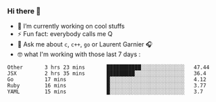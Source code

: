 ### Hi there 👋

<!--
**burgesQ/burgesQ** is a ✨ _special_ ✨ repository because its `README.md` (this file) appears on your GitHub profile.

Here are some ideas to get you started:

- 🌱 I’m currently learning ...
- 👯 I’m looking to collaborate on ...
- 🤔 I’m looking for help with ...
- 📫 How to reach me: ...
- 😄 Pronouns: ...
-->

- 🔭 I’m currently working on cool stuffs
- ⚡ Fun fact: everybody calls me Q 
- 💬 Ask me about `c`, `c++`, `go` or Laurent Garnier 🎧
- 🤓 what I'm working with those last 7 days :
<!--START_SECTION:waka-->
```text
Other       3 hrs 23 mins       ███████████░░░░░░░░░░░░░░   47.44 
JSX         2 hrs 35 mins       █████████░░░░░░░░░░░░░░░░   36.4 
Go          17 mins             █░░░░░░░░░░░░░░░░░░░░░░░░   4.12 
Ruby        16 mins             █░░░░░░░░░░░░░░░░░░░░░░░░   3.77 
YAML        15 mins             █░░░░░░░░░░░░░░░░░░░░░░░░   3.7
```
<!--END_SECTION:waka-->
